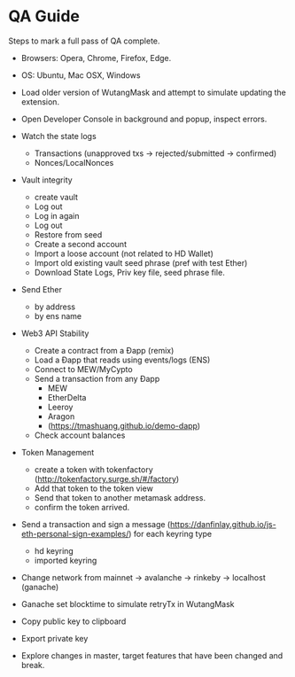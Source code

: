 # QA Guide

Steps to mark a full pass of QA complete.
* Browsers: Opera, Chrome, Firefox, Edge.
* OS: Ubuntu, Mac OSX, Windows
* Load older version of WutangMask and attempt to simulate updating the extension.
* Open Developer Console in background and popup, inspect errors.
* Watch the state logs 
  * Transactions (unapproved txs -> rejected/submitted -> confirmed)
  * Nonces/LocalNonces
* Vault integrity
    * create vault
    * Log out
    * Log in again
    * Log out
    * Restore from seed
    * Create a second account
    * Import a loose account (not related to HD Wallet)
    * Import old existing vault seed phrase (pref with test Ether)
    * Download State Logs, Priv key file, seed phrase file.
* Send Ether
    * by address
    * by ens name
* Web3 API Stability
    * Create a contract from a Ðapp (remix)
    * Load a Ðapp that reads using events/logs (ENS)
    * Connect to MEW/MyCypto
    * Send a transaction from any Ðapp
        - MEW
        - EtherDelta
        - Leeroy
        - Aragon
        - (https://tmashuang.github.io/demo-dapp)
    * Check account balances
* Token Management
    * create a token with tokenfactory (http://tokenfactory.surge.sh/#/factory)
    * Add that token to the token view
    * Send that token to another metamask address.
    * confirm the token arrived.
* Send a transaction and sign a message (https://danfinlay.github.io/js-eth-personal-sign-examples/) for each keyring type
    * hd keyring
    * imported keyring
* Change network from mainnet → avalanche → rinkeby → localhost (ganache)
* Ganache set blocktime to simulate retryTx in WutangMask
* Copy public key to clipboard
* Export private key

* Explore changes in master, target features that have been changed and break.
